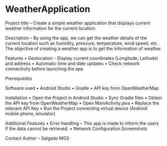 # WeatherApplication

Project title – Create a simple weather application that displays current weather information for the current location. 

Description – By using the app, we can get the weather details of the current location such as humidity, pressure, temperature, wind speed, etc. The objective of creating a weather app is to get the information of weather. 

Features
•	Geolocation - Display current coordinates (Longitude, Latitude) and address
•	Automatic time and date updates
•	Check network connectivity before launching the app

Prerequisites

Software used 
•	Android Studio
•	Gradle
•	API key from OpenWeatherMap

Installation
•	Open the Project in Android Studio
•	Sync Gradle files
•	Obtain the API key from OpenWeatherMap
•	Open MainActivity.java
•	Replace the relevant API Key
•	Run the Project connecting virtual device (Android mobile phone, emulator)

Additional Features
•	Error handling – This app is made to inform the users if the data cannot be retrieved.
•	Network Configuration
Screenshots


Contact
Author – Salgado MGS
